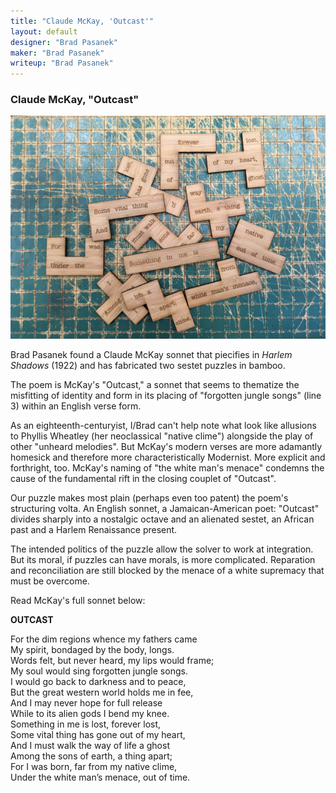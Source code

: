```yaml
---
title: "Claude McKay, 'Outcast'"
layout: default
designer: "Brad Pasanek"
maker: "Brad Pasanek"
writeup: "Brad Pasanek"
---
```


### Claude McKay, "Outcast"

![Sestet, Outcast](../images/McKay-sestet.jpg)

Brad Pasanek found a Claude McKay sonnet that piecifies in _Harlem Shadows_ (1922) and has fabricated two sestet puzzles in bamboo. 

The poem is McKay's "Outcast," a sonnet that seems to thematize the misfitting of identity and form in its placing of 
"forgotten jungle songs" (line 3) within an English verse form. 

As an eighteenth-centuryist, I/Brad can't help note what look like allusions to Phyllis Wheatley (her neoclassical "native clime") alongside the play of other "unheard melodies". But McKay's modern verses are more adamantly homesick and therefore more characteristically Modernist. More explicit and forthright, too. McKay's naming of "the white man's menace" condemns the cause of the fundamental rift in the closing couplet of "Outcast".

Our puzzle makes most plain (perhaps even too patent) the poem's structuring volta. An English sonnet, a Jamaican-American poet: 
"Outcast" divides sharply into a nostalgic octave and an alienated sestet, an African past and a Harlem Renaissance present. 

The intended politics of the puzzle allow the solver to work at integration. But its moral, if puzzles can have morals, is more complicated. Reparation and reconciliation are still blocked by the menace of a white supremacy that must be overcome. 

Read McKay's full sonnet below: 

**OUTCAST**  

For the dim regions whence my fathers came  
My spirit, bondaged by the body, longs.  
Words felt, but never heard, my lips would frame;  
My soul would sing forgotten jungle songs.  
I would go back to darkness and to peace,  
But the great western world holds me in fee,  
And I may never hope for full release  
While to its alien gods I bend my knee.  
Something in me is lost, forever lost,  
Some vital thing has gone out of my heart,  
And I must walk the way of life a ghost  
Among the sons of earth, a thing apart;  
For I was born, far from my native clime,  
Under the white man’s menace, out of time.  

